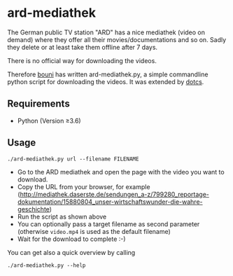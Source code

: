 ard-mediathek
===============

The German public TV station "ARD" has a nice mediathek (video on demand) where they offer all their movies/documentations and so on.
Sadly they delete or at least take them offline after 7 days.

There is no official way for downloading the videos.

Therefore [bouni](https://github.com/Bouni) has written ard-mediathek.py, a simple commandline python script for downloading the videos. It was extended by [dotcs](https://github.com/dotcs).

## Requirements
 - Python (Version $\ge$3.6)

## Usage

    ./ard-mediathek.py url --filename FILENAME

 - Go to the ARD mediathek and open the page with the video you want to download.
 - Copy the URL from your browser, for example (http://mediathek.daserste.de/sendungen_a-z/799280_reportage-dokumentation/15880804_unser-wirtschaftswunder-die-wahre-geschichte)
 - Run the script as shown above
 - You can optionally pass a target filename as second parameter (otherwise `video.mp4` is used as the default filename)
 - Wait for the download to complete :-)

You can get also a quick overview by calling

    ./ard-mediathek.py --help
